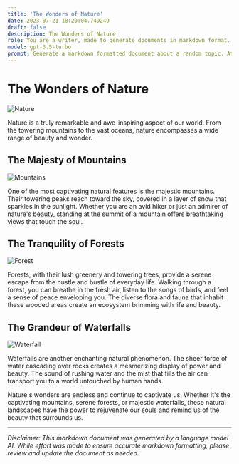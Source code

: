 ```yaml
---
title: 'The Wonders of Nature'
date: 2023-07-21 18:20:04.749249
draft: false
description: The Wonders of Nature
role: You are a writer, made to generate documents in markdown format. It is very important that all of the documents you generate are in valid markdown format.
model: gpt-3.5-turbo
prompt: Generate a markdown formatted document about a random topic. At the bottom, include a disclaimer explaining that the document was generated by you. The first line of the document should be the title. Make sure that the entire document is in proper markdown format, using a mix of various tags to make the document visually appealing.
---
```


# The Wonders of Nature

![Nature](https://images.unsplash.com/photo-1499566727339-2f85949b0c91?ixid=MnwxMjA3fDB8MHxzZWFyY2h8Mnx8bmF0dXJlfGVufDB8fDB8fA%3D%3D&ixlib=rb-1.2.1&auto=format&fit=crop&w=800&q=60)

Nature is a truly remarkable and awe-inspiring aspect of our world. From the towering mountains to the vast oceans, nature encompasses a wide range of beauty and wonder.

## The Majesty of Mountains

![Mountains](https://images.unsplash.com/photo-1505740420928-5e560c06d30e?ixid=MnwxMjA3fDB8MHxzZWFyY2h8MXx8bW91bnRhaW5zfGVufDB8fDB8fA%3D%3D&ixlib=rb-1.2.1&auto=format&fit=crop&w=800&q=60)

One of the most captivating natural features is the majestic mountains. Their towering peaks reach toward the sky, covered in a layer of snow that sparkles in the sunlight. Whether you are an avid hiker or just an admirer of nature's beauty, standing at the summit of a mountain offers breathtaking views that touch the soul.

## The Tranquility of Forests

![Forest](https://images.unsplash.com/photo-1590205308693-ebf57e0a4d9c?ixid=MnwxMjA3fDB8MHxzZWFyY2h8NXx8d29vZGlsbGF8ZW58MHx8MHx8&ixlib=rb-1.2.1&auto=format&fit=crop&w=800&q=60)

Forests, with their lush greenery and towering trees, provide a serene escape from the hustle and bustle of everyday life. Walking through a forest, you can breathe in the fresh air, listen to the songs of birds, and feel a sense of peace enveloping you. The diverse flora and fauna that inhabit these wooded areas create an ecosystem brimming with life and beauty.

## The Grandeur of Waterfalls

![Waterfall](https://images.unsplash.com/photo-1501601983405-7c7cabaa1581?ixid=MnwxMjA3fDB8MHxzZWFyY2h8Mnx8d2F0ZXJoYWxsfGVufDB8fDB8fA%3D%3D&ixlib=rb-1.2.1&auto=format&fit=crop&w=800&q=60)

Waterfalls are another enchanting natural phenomenon. The sheer force of water cascading over rocks creates a mesmerizing display of power and beauty. The sound of rushing water and the mist that fills the air can transport you to a world untouched by human hands.

Nature's wonders are endless and continue to captivate us. Whether it's the captivating mountains, serene forests, or majestic waterfalls, these natural landscapes have the power to rejuvenate our souls and remind us of the beauty that surrounds us.

---

*Disclaimer: This markdown document was generated by a language model AI. While effort was made to ensure accurate markdown formatting, please review and update the document as needed.*